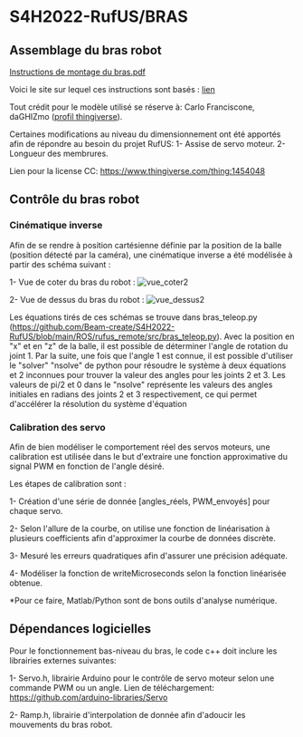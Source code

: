 # S4H2022-RufUS/BRAS

## Assemblage du bras robot

[Instructions de montage du bras.pdf](https://github.com/Beam-create/S4H2022-RufUS/files/8430149/Instructions.de.montage.du.bras.pdf)

Voici le site sur lequel ces instructions sont basés : [lien](http://www.eezyrobots.it/eba_mk2.html)

Tout crédit pour le modèle utilisé se réserve à: Carlo Franciscone, daGHIZmo ([profil thingiverse]( https://www.thingiverse.com/daghizmo/designs)).

Certaines modifications au niveau du dimensionnement ont été apportés afin de répondre au besoin du projet RufUS: 
 1- Assise de servo moteur.
 2- Longueur des membrures.

Lien pour la license CC: https://www.thingiverse.com/thing:1454048

## Contrôle du bras robot

### Cinématique inverse
Afin de se rendre à position cartésienne définie par la position de la balle (position détecté par la caméra), une cinématique inverse a été modélisée à partir des schéma suivant :

1- Vue de coter du bras du robot :
![vue_coter2](https://user-images.githubusercontent.com/72227713/163698267-9b8c015c-d479-4254-9cab-0b8b52da7252.PNG)

2- Vue de dessus du bras du robot : 
![vue_dessus2](https://user-images.githubusercontent.com/72227713/163698269-1dca8a0d-97f3-4ff2-9430-3ec72d58ef7c.PNG)

Les équations tirés de ces schémas se trouve dans bras_teleop.py (https://github.com/Beam-create/S4H2022-RufUS/blob/main/ROS/rufus_remote/src/bras_teleop.py). Avec la position en "x" et en "z" de la balle, il est possible de déterminer l'angle de rotation du joint 1. Par la suite, une fois que l'angle 1 est connue, il est possible d'utiliser le "solver" "nsolve" de python pour résoudre le système à deux équations et 2 inconnues pour trouver la valeur des angles pour les joints 2 et 3. Les valeurs de pi/2 et 0 dans le "nsolve" représente les valeurs des angles initiales en radians des joints 2 et 3 respectivement, ce qui permet d'accélérer la résolution du système d'équation

### Calibration des servo
Afin de bien modéliser le comportement réel des servos moteurs, une calibration est utilisée dans le but d'extraire une fonction approximative du signal PWM en fonction de l'angle désiré. 

Les étapes de calibration sont :

 1- Création d'une série de donnée [angles_réels, PWM_envoyés] pour chaque servo.

 2- Selon l'allure de la courbe, on utilise une fonction de linéarisation à plusieurs coefficients afin d'approximer la courbe de données discrète. 

 3- Mesuré les erreurs quadratiques afin d'assurer une précision adéquate.

 4- Modéliser la fonction de writeMicroseconds selon la fonction linéarisée obtenue.

*Pour ce faire, Matlab/Python sont de bons outils d'analyse numérique. 

## Dépendances logicielles
Pour le fonctionnement bas-niveau du bras, le code c++ doit inclure les librairies externes suivantes:

1- Servo.h, librairie Arduino pour le contrôle de servo moteur selon une commande PWM ou un angle. Lien de téléchargement: https://github.com/arduino-libraries/Servo

2- Ramp.h, librairie d'interpolation de donnée afin d'adoucir les mouvements du bras robot.

